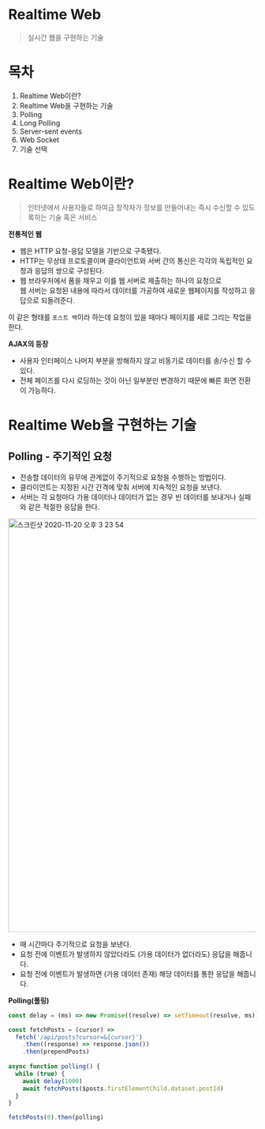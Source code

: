 # Realtime Web
> 실시간 웹을 구현하는 기술   

# 목차
1. Realtime Web이란?   
2. Realtime Web을 구현하는 기술   
  1. Polling 
  2. Long Polling  
  3. Server-sent events
  4. Web Socket   
3. 기술 선택  

# Realtime Web이란?     
> 인터넷에서 사용자들로 하여금 창작자가 정보를 만들어내는 즉시 수신할 수 있도록하는 기술 혹은 서비스     
   
**전통적인 웹**        
* 웹은 HTTP 요청-응답 모델을 기반으로 구축됐다.         
* HTTP는 무상태 프로토콜이며 클라이언트와 서버 간의 통신은 각각의 독립적인 요청과 응답의 쌍으로 구성된다.     
* 웹 브라우저에서 폼을 채우고 이를 웹 서버로 제출하는 하나의 요청으로       
웹 서버는 요청된 내용에 따라서 데이터를 가공하여 새로운 웹페이지를 작성하고 응답으로 되돌려준다.      
     
이 같은 형태를 `포스트 백`이라 하는데 요청이 있을 때마다 페이지를 새로 그리는 작업을 한다.      
    
**AJAX의 등장**    
* 사용자 인터페이스 나머지 부분을 방해하지 않고 비동기로 데이터를 송/수신 할 수 있다.      
* 전체 페이즈를 다시 로딩하는 것이 아닌 일부분만 변경하기 때문에 빠른 화면 전환이 가능하다.  

# Realtime Web을 구현하는 기술   
## Polling - 주기적인 요청   
* 전송할 데이터의 유무에 관계없이 주기적으로 요청을 수행하는 방법이다.        
* 클라이언트는 지정된 시간 간격에 맞춰 서버에 지속적인 요청을 보낸다.        
* 서버는 각 요청마다 가용 데이터나 데이터가 없는 경우 빈 데이터를 보내거나 실패와 같은 적절한 응답을 한다.   
   
<img width="837" alt="스크린샷 2020-11-20 오후 3 23 54" src="https://user-images.githubusercontent.com/50267433/99766486-8b505400-2b44-11eb-8acf-0226b70f470b.png">   
   
* 매 시간마다 주기적으로 요청을 보낸다.   
* 요청 전에 이벤트가 발생하지 않았더라도 (가용 데이터가 없더라도) 응답을 해줍니다.  
* 요청 전에 이벤트가 발생하면 (가용 데이터 존재) 해당 데이터를 통한 응답을 해줍니다.   

**Polling(폴링)**   
```javascript  
const delay = (ms) => new Promise((resolve) => setTimeout(resolve, ms))

const fetchPosts = (cursor) =>
  fetch('/api/posts?cursor=&{cursor}')
    .then((response) => response.json())
    .then(prependPosts)
   
async function polling() {
  while (true) {
    await delay(1000)  
    await fetchPosts($posts.firstElementChild.dataset.postId)
  }
}   

fetchPosts(0).then(polling)      
```

